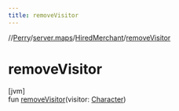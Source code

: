 ```yaml
---
title: removeVisitor
---
```

//[Perry](../../../index.html)/[server.maps](../index.html)/[HiredMerchant](index.html)/[removeVisitor](remove-visitor.html)



# removeVisitor



[jvm]\
fun [removeVisitor](remove-visitor.html)(visitor: [Character](../../client/-character/index.html))




